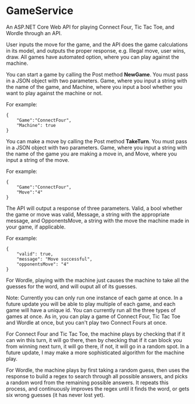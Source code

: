 # GameService

An ASP.NET Core Web API for playing Connect Four, Tic Tac Toe, and Wordle through an API.

User inputs the move for the game, and the API does the game calculations in its model, and outputs the proper response, e.g. Illegal move, user wins, draw.
All games have automated option, where you can play against the machine.


You can start a game by calling the Post method **NewGame**. You must pass in a JSON object with two parameters. Game, where you input a string with the name of the game,
and Machine, where you input a bool whether you want to play against the machine or not.

For example:
```
{
    "Game":"ConnectFour",
    "Machine": true
}
```

You can make a move by calling the Post method **TakeTurn**. You must pass in a JSON object with two parameters. Game, where you input a string with the name of the game 
you are making a move in, and Move, where you input a string of the move.

For example:
```
{
    "Game":"ConnectFour",
    "Move":"4"
}
```

The API will output a response of three parameters. Valid, a bool whether the game or move was valid, Message, a string with the appropriate message, and OpponentsMove, 
a string with the move the machine made in your game, if applicable.

For example:
```
{
    "valid": true,
    "message": "Move successful",
    "opponentsMove": "4"
}
```

For Wordle, playing with the machine just causes the machine to take all the guesses for the word, and will ouput all of its guesses.

Note: Currently you can only run one instance of each game at once. In a future update you will be able to play multiple of each game, and each game will have 
a unique id. You can currently run all the three types of games at once. As in, you can play a game of Connect Four, Tic Tac Toe and Wordle at once, but you can't
play two Connect Fours at once.

For Connect Four and Tic Tac Toe, the machine plays by checking that if it can win this turn, it will go there, then by checking that if it can block you from
winning next turn, it will go there, if not, it will go in a random spot. In a future update, I may make a more sophisticated algorithm for the machine play.

For Wordle, the machine plays by first taking a random guess, then uses the response to build a regex to search through all possible answers, and picks a random
word from the remaining possible answers. It repeats this process, and continuously improves the regex until it finds the word, or gets six wrong guesses 
(it has never lost yet).
